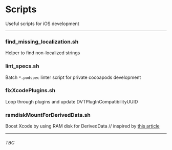 # Scripts
Useful scripts for iOS development

---


### find_missing_localization.sh

Helper to find non-localized strings



### lint_specs.sh

Batch `*.podspec` linter script for private cocoapods development



### fixXcodePlugins.sh

Loop through plugins and update DVTPlugInCompatibilityUUID



### ramdiskMountForDerivedData.sh

Boost Xcode by using RAM disk for DerivedData // inspired by [this article](http://lightyearsoftware.com/2012/08/use-a-ram-disk-for-deriveddata/)



---
###### TBC
